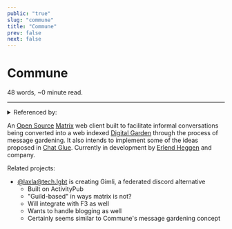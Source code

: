 ```yaml
---
public: "true"
slug: "commune"
title: "Commune"
prev: false
next: false
---
```

<script setup>
import { data } from '../../git.data.ts';
import { useData } from 'vitepress';
const pageData = useData();
</script>
<h1 class="p-name">Commune</h1>
<p>48 words, ~0 minute read. <span v-html="data[`site/${pageData.page.value.relativePath}`]" /></p>
<hr/>

<details><summary>Referenced by:</summary><a href="/garden/digital-locality/index.md">Digital Locality</a><a href="/garden/erlend-heggen/index.md">Erlend Heggen</a><a href="/garden/filter-bubbles/index.md">Filter Bubbles</a><a href="/garden/orchard/index.md">Orchard</a><a href="/garden/webrings/index.md">Webrings</a></details>

An [Open Source](/garden/open-source/index.md) [Matrix](/garden/matrix/index.md) web client built to facilitate informal conversations being converted into a web indexed [Digital Garden](/garden/digital-gardens/index.md) through the process of message gardening. It also intends to implement some of the ideas proposed in [Chat Glue](/garden/chat-glue/index.md). Currently in development by [Erlend Heggen](/garden/erlend-heggen/index.md) and company.

Related projects:
- [@laxla@tech.lgbt](https://tech.lgbt/@laxla) is creating Gimli, a federated discord alternative
	- Built on ActivityPub
	- "Guild-based" in ways matrix is not?
	- Will integrate with F3 as well
	- Wants to handle blogging as well
	- Certainly seems similar to Commune's message gardening concept